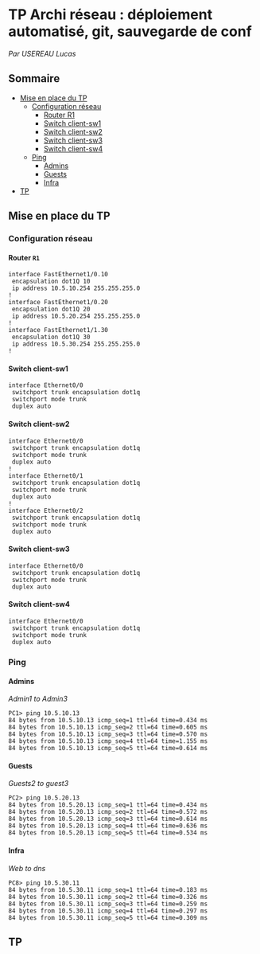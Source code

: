 # TP Archi réseau : déploiement automatisé, git, sauvegarde de conf

*Par USEREAU Lucas*

## Sommaire

- [Mise en place du TP](##-mise-en-place-du-tp)
    - [Configuration réseau](###-configuration-réseau)
        - [Router R1](####-router-r1)
        - [Switch client-sw1](####-switch-client-sw1)
        - [Switch client-sw2](####-switch-client-sw2)
        - [Switch client-sw3](####-switch-client-sw3)
        - [Switch client-sw4](####-switch-client-sw4)
    - [Ping](###-ping)
        - [Admins](####-admins)
        - [Guests](####-guests)
        - [Infra](####-infra)
- [TP](##-TP)


## Mise en place du TP

### Configuration réseau

#### Router `R1`

```
interface FastEthernet1/0.10
 encapsulation dot1Q 10
 ip address 10.5.10.254 255.255.255.0
!
interface FastEthernet1/0.20
 encapsulation dot1Q 20
 ip address 10.5.20.254 255.255.255.0
!
interface FastEthernet1/1.30
 encapsulation dot1Q 30
 ip address 10.5.30.254 255.255.255.0
!
```

#### Switch client-sw1

```
interface Ethernet0/0
 switchport trunk encapsulation dot1q
 switchport mode trunk
 duplex auto
```

#### Switch client-sw2

```
interface Ethernet0/0
 switchport trunk encapsulation dot1q
 switchport mode trunk
 duplex auto
!
interface Ethernet0/1
 switchport trunk encapsulation dot1q
 switchport mode trunk
 duplex auto
!
interface Ethernet0/2
 switchport trunk encapsulation dot1q
 switchport mode trunk
 duplex auto
```

#### Switch client-sw3

```
interface Ethernet0/0
 switchport trunk encapsulation dot1q
 switchport mode trunk
 duplex auto
```

#### Switch client-sw4

```
interface Ethernet0/0
 switchport trunk encapsulation dot1q
 switchport mode trunk
 duplex auto
```


### Ping

#### Admins

*Admin1 to Admin3*

```
PC1> ping 10.5.10.13
84 bytes from 10.5.10.13 icmp_seq=1 ttl=64 time=0.434 ms
84 bytes from 10.5.10.13 icmp_seq=2 ttl=64 time=0.605 ms
84 bytes from 10.5.10.13 icmp_seq=3 ttl=64 time=0.570 ms
84 bytes from 10.5.10.13 icmp_seq=4 ttl=64 time=1.155 ms
84 bytes from 10.5.10.13 icmp_seq=5 ttl=64 time=0.614 ms
```

#### Guests

*Guests2 to guest3*

```
PC2> ping 10.5.20.13
84 bytes from 10.5.20.13 icmp_seq=1 ttl=64 time=0.434 ms
84 bytes from 10.5.20.13 icmp_seq=2 ttl=64 time=0.572 ms
84 bytes from 10.5.20.13 icmp_seq=3 ttl=64 time=0.614 ms
84 bytes from 10.5.20.13 icmp_seq=4 ttl=64 time=0.636 ms
84 bytes from 10.5.20.13 icmp_seq=5 ttl=64 time=0.534 ms
```

#### Infra

*Web to dns*

```
PC8> ping 10.5.30.11
84 bytes from 10.5.30.11 icmp_seq=1 ttl=64 time=0.183 ms
84 bytes from 10.5.30.11 icmp_seq=2 ttl=64 time=0.326 ms
84 bytes from 10.5.30.11 icmp_seq=3 ttl=64 time=0.259 ms
84 bytes from 10.5.30.11 icmp_seq=4 ttl=64 time=0.297 ms
84 bytes from 10.5.30.11 icmp_seq=5 ttl=64 time=0.309 ms
```

## TP